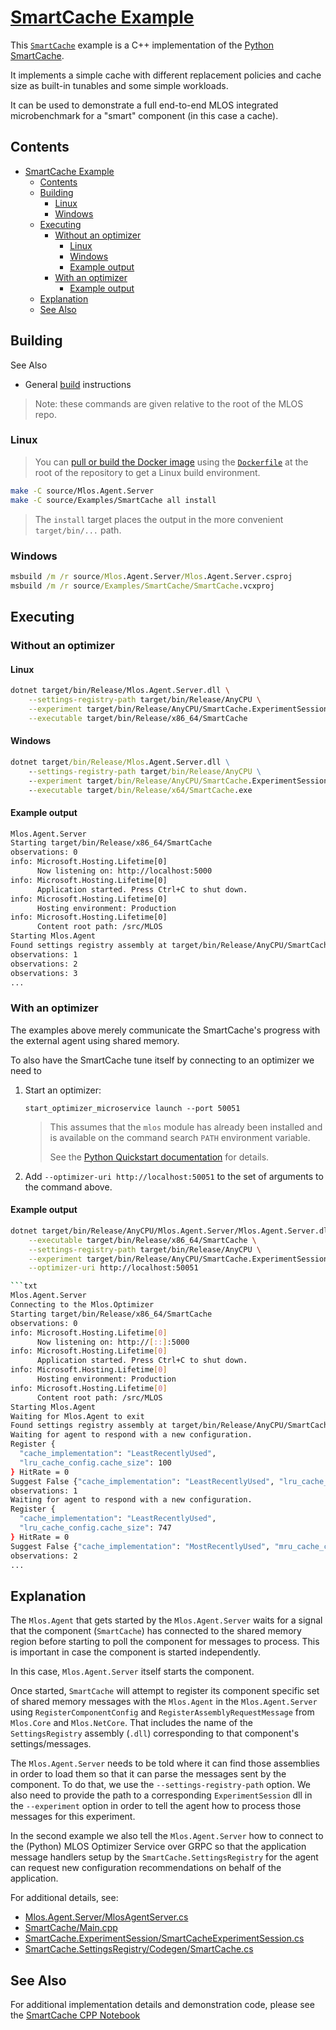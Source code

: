 # [SmartCache Example](./#mlos-github-tree-view)

This [`SmartCache`](./#mlos-github-tree-view) example is a C++ implementation of the [Python SmartCache](../../Mlos.Python/mlos/Examples/SmartCache/#mlos-github-tree-view).

It implements a simple cache with different replacement policies and cache size as built-in tunables and some simple workloads.

It can be used to demonstrate a full end-to-end MLOS integrated microbenchmark for a "smart" component (in this case a cache).

## Contents

- [SmartCache Example](#smartcache-example)
  - [Contents](#contents)
  - [Building](#building)
    - [Linux](#linux)
    - [Windows](#windows)
  - [Executing](#executing)
    - [Without an optimizer](#without-an-optimizer)
      - [Linux](#linux-1)
      - [Windows](#windows-1)
      - [Example output](#example-output)
    - [With an optimizer](#with-an-optimizer)
      - [Example output](#example-output-1)
  - [Explanation](#explanation)
  - [See Also](#see-also)

## Building

See Also

- General [build](../../../documentation/02-Build.md) instructions

> Note: these commands are given relative to the root of the MLOS repo.

### Linux

> You can [pull or build the Docker image](../../../documentation/01-Prerequisites.md#build-the-docker-image) using the
> [`Dockerfile`](../../../Dockerfile#mlos-github-tree-view) at the root of the repository to get a Linux build environment.

```sh
make -C source/Mlos.Agent.Server
make -C source/Examples/SmartCache all install
```

> The `install` target places the output in the more convenient `target/bin/...` path.

### Windows

```cmd
msbuild /m /r source/Mlos.Agent.Server/Mlos.Agent.Server.csproj
msbuild /m /r source/Examples/SmartCache/SmartCache.vcxproj
```

## Executing

### Without an optimizer

#### Linux

```sh
dotnet target/bin/Release/Mlos.Agent.Server.dll \
    --settings-registry-path target/bin/Release/AnyCPU \
    --experiment target/bin/Release/AnyCPU/SmartCache.ExperimentSession/SmartCache.ExperimentSession.dll \
    --executable target/bin/Release/x86_64/SmartCache
```

#### Windows

```cmd
dotnet target/bin/Release/Mlos.Agent.Server.dll \
    --settings-registry-path target/bin/Release/AnyCPU \
    --experiment target/bin/Release/AnyCPU/SmartCache.ExperimentSession/SmartCache.ExperimentSession.dll \
    --executable target/bin/Release/x64/SmartCache.exe
```

#### Example output

```txt
Mlos.Agent.Server
Starting target/bin/Release/x86_64/SmartCache
observations: 0
info: Microsoft.Hosting.Lifetime[0]
      Now listening on: http://localhost:5000
info: Microsoft.Hosting.Lifetime[0]
      Application started. Press Ctrl+C to shut down.
info: Microsoft.Hosting.Lifetime[0]
      Hosting environment: Production
info: Microsoft.Hosting.Lifetime[0]
      Content root path: /src/MLOS
Starting Mlos.Agent
Found settings registry assembly at target/bin/Release/AnyCPU/SmartCache.SettingsRegistry.dll
observations: 1
observations: 2
observations: 3
...
```

### With an optimizer

The examples above merely communicate the SmartCache's progress with the external agent using shared memory.

To also have the SmartCache tune itself by connecting to an optimizer we need to

1. Start an optimizer:

    ```shell
    start_optimizer_microservice launch --port 50051
    ```

    > This assumes that the `mlos` module has already been installed and is available on the command search `PATH` environment variable.
    >
    > See the [Python Quickstart documentation](../../../documentation/01-Prerequisites.md#python-quickstart) for details.

2. Add `--optimizer-uri http://localhost:50051` to the set of arguments to the command above.

#### Example output

```sh
dotnet target/bin/Release/AnyCPU/Mlos.Agent.Server/Mlos.Agent.Server.dll \
    --executable target/bin/Release/x86_64/SmartCache \
    --settings-registry-path target/bin/Release/AnyCPU \
    --experiment target/bin/Release/AnyCPU/SmartCache.ExperimentSession/SmartCache.ExperimentSession.dll \
    --optimizer-uri http://localhost:50051

```txt
Mlos.Agent.Server
Connecting to the Mlos.Optimizer
Starting target/bin/Release/x86_64/SmartCache
observations: 0
info: Microsoft.Hosting.Lifetime[0]
      Now listening on: http://[::]:5000
info: Microsoft.Hosting.Lifetime[0]
      Application started. Press Ctrl+C to shut down.
info: Microsoft.Hosting.Lifetime[0]
      Hosting environment: Production
info: Microsoft.Hosting.Lifetime[0]
      Content root path: /src/MLOS
Starting Mlos.Agent
Waiting for Mlos.Agent to exit
Found settings registry assembly at target/bin/Release/AnyCPU/SmartCache.SettingsRegistry.dll
Waiting for agent to respond with a new configuration.
Register {
  "cache_implementation": "LeastRecentlyUsed",
  "lru_cache_config.cache_size": 100
} HitRate = 0
Suggest False {"cache_implementation": "LeastRecentlyUsed", "lru_cache_config.cache_size": 747}
observations: 1
Waiting for agent to respond with a new configuration.
Register {
  "cache_implementation": "LeastRecentlyUsed",
  "lru_cache_config.cache_size": 747
} HitRate = 0
Suggest False {"cache_implementation": "MostRecentlyUsed", "mru_cache_config.cache_size": 2554}
observations: 2
...
```

## Explanation

The `Mlos.Agent` that gets started by the `Mlos.Agent.Server` waits for a signal that the component (`SmartCache`) has connected to the shared memory region before starting to poll the component for messages to process.
This is important in case the component is started independently.

In this case, `Mlos.Agent.Server` itself starts the component.

Once started, `SmartCache` will attempt to register its component specific set of shared memory messages with the `Mlos.Agent` in the `Mlos.Agent.Server` using `RegisterComponentConfig` and `RegisterAssemblyRequestMessage` from `Mlos.Core` and `Mlos.NetCore`.
That includes the name of the `SettingsRegistry` assembly (`.dll`) corresponding to that component's settings/messages.

The `Mlos.Agent.Server` needs to be told where it can find those assemblies in order to load them so that it can parse the messages sent by the component.
To do that, we use the `--settings-registry-path` option.
We also need to provide the path to a corresponding `ExperimentSession` dll in the `--experiment` option in order to tell the agent how to process those messages for this experiment.

In the second example we also tell the `Mlos.Agent.Server` how to connect to the (Python) MLOS Optimizer Service over GRPC so that the application message handlers setup by the `SmartCache.SettingsRegistry` for the agent can request new configuration recommendations on behalf of the application.

For additional details, see:

- [Mlos.Agent.Server/MlosAgentServer.cs](../../Mlos.Agent.Server/MlosAgentServer.cs#mlos-github-tree-view)
- [SmartCache/Main.cpp](./Main.cpp#mlos-github-tree-view)
- [SmartCache.ExperimentSession/SmartCacheExperimentSession.cs](./SmartCache.ExperimentSession/SmartCacheExperimentSession.cs#mlos-github-tree-view)
- [SmartCache.SettingsRegistry/Codegen/SmartCache.cs](./SmartCache.SettingsRegistry/Codegen/SmartCache.cs#mlos-github-tree-view)

## See Also

For additional implementation details and demonstration code, please see the [SmartCache CPP Notebook](https://microsoft.github.io/MLOS/notebooks/SmartCacheCPP)
